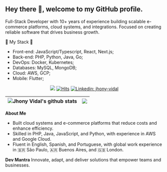 ## Hey there 👋, welcome to my GitHub profile.

Full-Stack Developer with 10+ years of experience building scalable e-commerce platforms, cloud systems, and integrations. Focused on creating reliable software that drives business growth.

🔨 My Stack 🔨

- Front-end: JavaScript/Typescript, React, Next.js;
- Back-end: PHP, Python, Java, Go;
- DevOps: Docker, Kubernetes;
- Databases: MySQL, MongoDB;
- Cloud: AWS, GCP;
- Mobile: Flutter;

<div align="center" width="50">

![](https://komarev.com/ghpvc/?username=mrjhonyvidalD&style=flat&color=orange&label=PROFILE+VIEWS)
[![Hits](https://hits.seeyoufarm.com/api/count/incr/badge.svg?url=https%3A%2F%2Fgithub.com%2Fmrjhonyvidal&count_bg=%2379C83D&title_bg=%23555555&icon=mediafire.svg&icon_color=%23E7E7E7&title=HITS&edge_flat=false)](https://hits.seeyoufarm.com)
[![Linkedin: jhony-vidal](https://img.shields.io/badge/-jhonyvidal-blue?style=flat-square&logo=Linkedin&logoColor=white&link=https://www.linkedin.com/in/jhony-vidal/)](https://www.linkedin.com/in/jhony-vidal/)
</div>


| <img align="center" src="https://github-readme-stats.vercel.app/api?username=mrjhonyvidal&show_icons=true&include_all_commits=true&theme=buefy&hide_border=true" alt="Jhony Vidal's github stats" /> | <img align="center" src="https://github-readme-stats.vercel.app/api/top-langs/?username=mrjhonyvidal&layout=compact&theme=buefy&hide_border=true" /> |
| ------------- | ------------- |

**About Me**

- Built cloud systems and e-commerce platforms that reduce costs and enhance efficiency.
- Skilled in PHP, Java, JavaScript, and Python, with experience in AWS and Google Cloud.
- Fluent in English, Spanish, and Portuguese, with global work experience in 🇧🇷 São Paulo, 🇦🇷 Buenos Aires, and 🇬🇧 London.

**Dev Mantra**
Innovate, adapt, and deliver solutions that empower teams and businesses.
